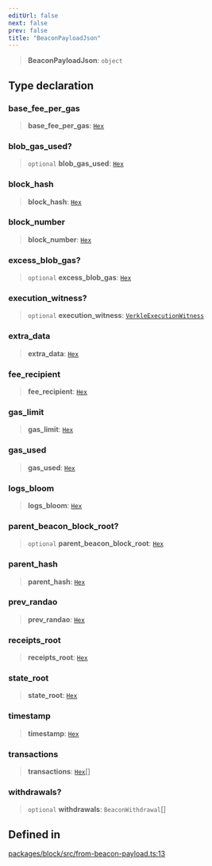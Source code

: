 ```yaml
---
editUrl: false
next: false
prev: false
title: "BeaconPayloadJson"
---
```


> **BeaconPayloadJson**: `object`

## Type declaration

### base\_fee\_per\_gas

> **base\_fee\_per\_gas**: [`Hex`](/reference/tevm/utils/type-aliases/hex/)

### blob\_gas\_used?

> `optional` **blob\_gas\_used**: [`Hex`](/reference/tevm/utils/type-aliases/hex/)

### block\_hash

> **block\_hash**: [`Hex`](/reference/tevm/utils/type-aliases/hex/)

### block\_number

> **block\_number**: [`Hex`](/reference/tevm/utils/type-aliases/hex/)

### excess\_blob\_gas?

> `optional` **excess\_blob\_gas**: [`Hex`](/reference/tevm/utils/type-aliases/hex/)

### execution\_witness?

> `optional` **execution\_witness**: [`VerkleExecutionWitness`](/reference/tevm/block/interfaces/verkleexecutionwitness/)

### extra\_data

> **extra\_data**: [`Hex`](/reference/tevm/utils/type-aliases/hex/)

### fee\_recipient

> **fee\_recipient**: [`Hex`](/reference/tevm/utils/type-aliases/hex/)

### gas\_limit

> **gas\_limit**: [`Hex`](/reference/tevm/utils/type-aliases/hex/)

### gas\_used

> **gas\_used**: [`Hex`](/reference/tevm/utils/type-aliases/hex/)

### logs\_bloom

> **logs\_bloom**: [`Hex`](/reference/tevm/utils/type-aliases/hex/)

### parent\_beacon\_block\_root?

> `optional` **parent\_beacon\_block\_root**: [`Hex`](/reference/tevm/utils/type-aliases/hex/)

### parent\_hash

> **parent\_hash**: [`Hex`](/reference/tevm/utils/type-aliases/hex/)

### prev\_randao

> **prev\_randao**: [`Hex`](/reference/tevm/utils/type-aliases/hex/)

### receipts\_root

> **receipts\_root**: [`Hex`](/reference/tevm/utils/type-aliases/hex/)

### state\_root

> **state\_root**: [`Hex`](/reference/tevm/utils/type-aliases/hex/)

### timestamp

> **timestamp**: [`Hex`](/reference/tevm/utils/type-aliases/hex/)

### transactions

> **transactions**: [`Hex`](/reference/tevm/utils/type-aliases/hex/)[]

### withdrawals?

> `optional` **withdrawals**: `BeaconWithdrawal`[]

## Defined in

[packages/block/src/from-beacon-payload.ts:13](https://github.com/evmts/tevm-monorepo/blob/main/packages/block/src/from-beacon-payload.ts#L13)
